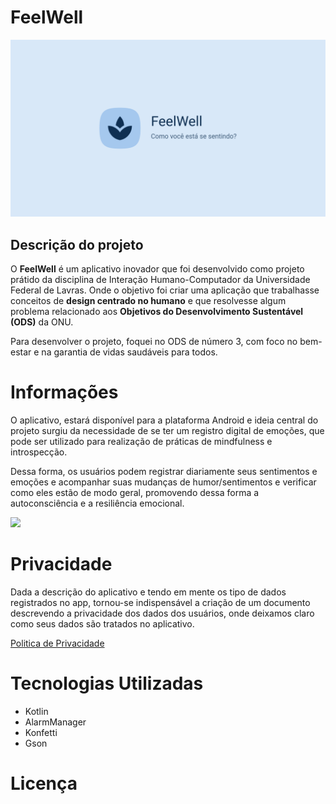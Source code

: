 
# FeelWell

![feelwell-banner](https://raw.githubusercontent.com/deyvidandrades/FeelWell/master/feelWell-banner.png)

## Descrição do projeto

O **FeelWell** é um aplicativo inovador que foi desenvolvido como projeto prátido da disciplina de Interação Humano-Computador da Universidade Federal de Lavras. Onde o objetivo foi criar uma aplicação que trabalhasse conceitos de **design centrado no humano** e que resolvesse algum problema relacionado aos **Objetivos do Desenvolvimento Sustentável (ODS)** da ONU. 

Para desenvolver o projeto, foquei no ODS de número 3, com foco no bem-estar e na garantia de vidas saudáveis para todos. 

# Informações

O aplicativo, estará disponível para a plataforma Android e ideia central do projeto surgiu da necessidade de se ter um registro digital de emoções, que pode ser utilizado para realização de práticas de mindfulness e introspecção.

Dessa forma, os usuários podem registrar diariamente seus sentimentos e emoções e acompanhar suas mudanças de humor/sentimentos e verificar como eles estão de modo geral, promovendo dessa forma a autoconsciência e a resiliência emocional.

<a href="https://play.google.com/store/apps/details?id=com.deyvidandrades.feelwell" target="_blank">
  <img src="https://play.google.com/intl/en_us/badges/static/images/badges/en_badge_web_generic.png" width="200">
</a>

# Privacidade
Dada a descrição do aplicativo e tendo em mente os tipo de dados registrados no app, tornou-se indispensável a criação de um documento descrevendo a privacidade dos dados dos usuários, onde deixamos claro como seus dados são tratados no aplicativo.

[Politica de Privacidade](https://deyvidandrades.github.io/FeelWell/politica/)

# Tecnologias Utilizadas
* Kotlin
* AlarmManager
* Konfetti
* Gson

# Licença
